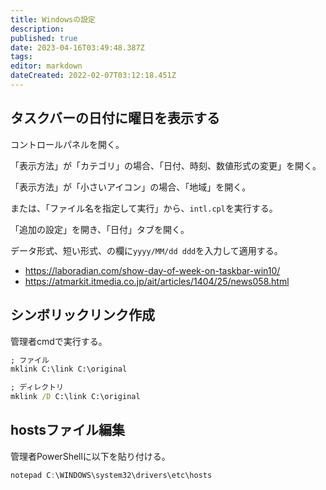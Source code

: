```yaml
---
title: Windowsの設定
description: 
published: true
date: 2023-04-16T03:49:48.387Z
tags: 
editor: markdown
dateCreated: 2022-02-07T03:12:18.451Z
---
```


## タスクバーの日付に曜日を表示する

コントロールパネルを開く。

「表示方法」が「カテゴリ」の場合、「日付、時刻、数値形式の変更」を開く。

「表示方法」が「小さいアイコン」の場合、「地域」を開く。

または、「ファイル名を指定して実行」から、`intl.cpl`を実行する。

「追加の設定」を開き、「日付」タブを開く。

データ形式、短い形式、の欄に`yyyy/MM/dd ddd`を入力して適用する。

- <https://laboradian.com/show-day-of-week-on-taskbar-win10/>
- <https://atmarkit.itmedia.co.jp/ait/articles/1404/25/news058.html>

## シンボリックリンク作成

管理者cmdで実行する。

```cmd
; ファイル
mklink C:\link C:\original

; ディレクトリ
mklink /D C:\link C:\original
```

## hostsファイル編集

管理者PowerShellに以下を貼り付ける。

```powershell
notepad C:\WINDOWS\system32\drivers\etc\hosts
```
